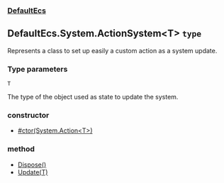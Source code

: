 ### [DefaultEcs](./DefaultEcs.md 'DefaultEcs')
## DefaultEcs.System.ActionSystem&lt;T&gt; `type`
Represents a class to set up easily a custom action as a system update.
### Type parameters

<a name='DefaultEcs-System-ActionSystem-T--T'></a>
`T`

The type of the object used as state to update the system.
### constructor
- [#ctor(System.Action&lt;T&gt;)](./DefaultEcs-System-ActionSystem-T---ctor(System-Action-T-).md 'DefaultEcs.System.ActionSystem&lt;T&gt;.#ctor(System.Action&lt;T&gt;)')
### method
- [Dispose()](./DefaultEcs-System-ActionSystem-T--Dispose().md 'DefaultEcs.System.ActionSystem&lt;T&gt;.Dispose()')
- [Update(T)](./DefaultEcs-System-ActionSystem-T--Update(T).md 'DefaultEcs.System.ActionSystem&lt;T&gt;.Update(T)')
